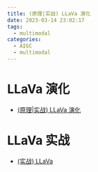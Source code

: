 ```yaml
---
title: (原理|实战) LLaVa 演化
date: 2023-03-14 23:02:17
tags:
  - multimodal
categories:
  - AIGC  
  - multimodal
---
```


<p></p>
<!-- more -->


# LLaVa 演化
+ [(原理|实战) LLaVa 演化](https://candied-skunk-1ca.notion.site/LLaVa-cef875377c394636a64cf57edbb0026e?pvs=4)


# LLaVa 实战
+ [(实战) LLaVa ](https://candied-skunk-1ca.notion.site/LLaVa-0bf9f127dc7c41e796050bcb8f7fb1b3?pvs=4)